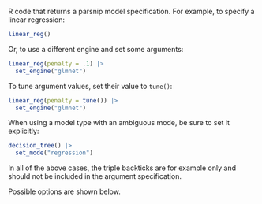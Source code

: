 R code that returns a parsnip model specification. For example, to specify a linear regression:

```r
linear_reg()
```

Or, to use a different engine and set some arguments:

```r
linear_reg(penalty = .1) |>
  set_engine("glmnet")
```

To tune argument values, set their value to `tune()`:

```r
linear_reg(penalty = tune()) |>
  set_engine("glmnet")
```

When using a model type with an ambiguous mode, be sure to set it explicitly:

```r
decision_tree() |>
  set_mode("regression")
```

In all of the above cases, the triple backticks are for example only and should not be included in the argument specification.

Possible options are shown below.
